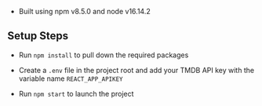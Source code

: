  - Built using npm v8.5.0 and node v16.14.2

## Setup Steps
 
 - Run `npm install` to pull down the required packages
 
 - Create a `.env` file in the project root and add your TMDB API key with the variable name `REACT_APP_APIKEY`

 - Run `npm start` to launch the project
